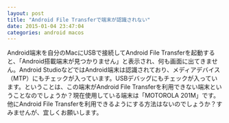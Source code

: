 ```yaml
---
layout: post
title: "Android File Transferで端末が認識されない"
date: 2015-01-04 23:47:04
categories: android macos
---
```

<p>Android端末を自分のMacにUSBで接続してAndroid File Transferを起動すると、「Android搭載端末が見つかりません」と表示され、何も画面に出てきません。Android StudioなどではAndroid端末は認識されており、メディアデバイス（MTP）にもチェックが入っています。USBデバッグにもチェックが入っています。ということは、この端末がAndroid File Transferを利用できない端末ということなのでしょうか？現在使用している端末は「MOTOROLA 201M」です。他にAndroid File Transferを利用できるようにする方法はないのでしょうか？すみませんが、宜しくお願いします。</p>
